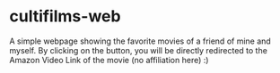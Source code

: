# cultifilms-web

A simple webpage showing the favorite movies of a friend of mine and myself. By clicking on the button, you will be directly redirected to the Amazon Video Link of the movie (no affiliation here) :)
